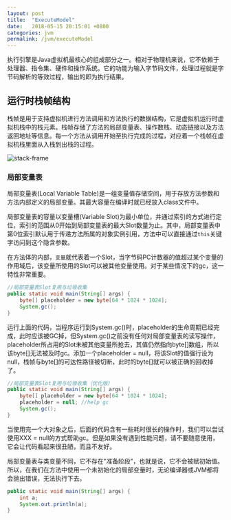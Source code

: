 ```yaml
---
layout: post
title:  "ExecuteModel"
date:   2018-05-15 20:15:01 +0800
categories: jvm
permalink: /jvm/executeModel
---
```


执行引擎是Java虚拟机最核心的组成部分之一。相对于物理机来说，它不依赖于处理器、指令集、硬件和操作系统。它的功能为输入字节码文件，处理过程就是字节码解析的等效过程，输出的即为执行结果。

## 运行时栈帧结构
栈帧是用于支持虚拟机进行方法调用和方法执行的数据结构，它是虚拟机运行时虚拟机栈中的栈元素。栈帧存储了方法的局部变量表、操作数栈、动态链接以及方法返回地址等信息。每一个方法从调用开始至执行完成的过程，对应着一个栈帧在虚拟机栈里面从入栈到出栈的过程。

![stack-frame](../resources/img/stack-frame.png)

### 局部变量表
局部变量表(Local Variable Table)是一组变量值存储空间，用于存放方法参数和方法内部定义的局部变量。其最大容量在编译时就已经放入class文件中。

局部变量表的容量以变量槽(Variable Slot)为最小单位，并通过索引的方式进行定位，索引的范围从0开始到局部变量表的最大Slot数量为止。其中，局部变量表中第0位索引默认用于传递方法所属的对象实例引用，方法中可以直接通过`this`关键字访问到这个隐含参数。

在方法体的内部，`变量`就代表着一个Slot，当字节码PC计数器的值超过某个变量的作用域后，该变量所使用的Slot可以被其他变量使用。对于某些情况下的gc，这一特性非常重要。
```java
//局部变量表Slot复用与垃圾收集
public static void main(String[] args) {
    byte[] placeholder = new byte[64 * 1024 * 1024];
    System.gc();
}
```

运行上面的代码，当程序运行到System.gc()时，placeholder的生命周期已经完成，此时应该被GC掉，但System.gc()之前没有任何对局部变量表的读写操作，placeholder所占用的Slot未被其他变量所抢去，其值仍然指向byte[]数组，所以该byte[]无法被及时gc。添加一个placeholder = null，将该Slot的值强行设为null，栈帧与byte[]的可达性路径被切断，此时的byte[]就可以被正确的回收掉了。

```java
//局部变量表Slot复用与垃圾收集（优化版）
public static void main(String[] args) {
    byte[] placeholder = new byte[64 * 1024 * 1024];
    placeholder = null; //help gc
    System.gc();
}
```

当使用完一个大对象之后，后面的代码含有一些耗时很长的操作时，我们可以尝试使用XXX = null的方式帮助gc。但是如果没有遇到性能问题，请不要随意使用，它会让代码看起来很丑陋，而且不友好。

局部变量表与类变量不同，它不存在"准备阶段"，也就是说，它不会被赋初始值。所以，在我们在方法中使用一个未初始化的局部变量时，无论编译器或JVM都将会抛出错误，无法执行下去。
```java
public static void main(String[] args) {
    int a;
    System.out.println(a);
}
```
